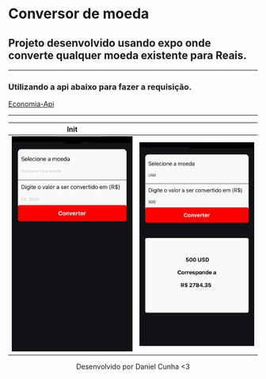 # Conversor de moeda
## Projeto desenvolvido usando expo onde converte qualquer moeda existente para Reais.
<hr />

### Utilizando a api abaixo para fazer a requisição.
[Economia-Api](https://economia.awesomeapi.com.br/)
<hr />

<!-- ## Views
<img src="../conversor-moeda/assets/firstpage.jpg">


<img src="../conversor-moeda/assets/secondpage.jpg" > -->

| <center> Init </center> | <center></center> |
|---------------|--------------|
| <img src="./assets/firstpage.jpg">| <img src="./assets/secondpage.jpg"> |

<center> Desenvolvido por Daniel Cunha <3 <center>